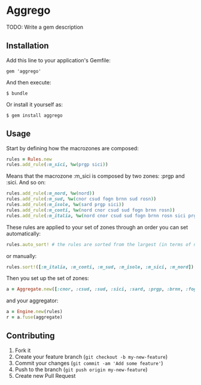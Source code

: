 # Aggrego

TODO: Write a gem description

## Installation

Add this line to your application's Gemfile:

    gem 'aggrego'

And then execute:

    $ bundle

Or install it yourself as:

    $ gem install aggrego

## Usage

Start by defining how the macrozones are composed:

```ruby
rules = Rules.new
rules.add_rule(:m_sici, %w(prgp sici))
```
Means that the macrozone :m_sici is composed by two zones: :prgp and :sici.
And so on:

```ruby
rules.add_rule(:m_nord, %w(nord))
rules.add_rule(:m_sud, %w(cnor csud fogn brnn sud rosn))
rules.add_rule(:m_isole, %w(sard prgp sici))
rules.add_rule(:m_conti, %w(nord cnor csud sud fogn brnn rosn))
rules.add_rule(:m_italia, %w(nord cnor csud sud fogn brnn rosn sici prgp sard))
```

These rules are applied to your set of zones through an order you can set automatically:
```ruby
rules.auto_sort! # the rules are sorted from the largest (in terms of number of zones) to smallest
```
or manually:
```ruby
rules.sort!([:m_italia, :m_conti, :m_sud, :m_isole, :m_sici, :m_nord])
```

Then you set up the set of zones:
```ruby
a = Aggregate.new([:cnor, :csud, :sud, :sici, :sard, :prgp, :brnn, :fogn, :rosn])
```

and your aggregator:
```ruby
a = Engine.new(rules)
r = a.fuse(aggregate)
```






## Contributing

1. Fork it
2. Create your feature branch (`git checkout -b my-new-feature`)
3. Commit your changes (`git commit -am 'Add some feature'`)
4. Push to the branch (`git push origin my-new-feature`)
5. Create new Pull Request


```ruby

```
